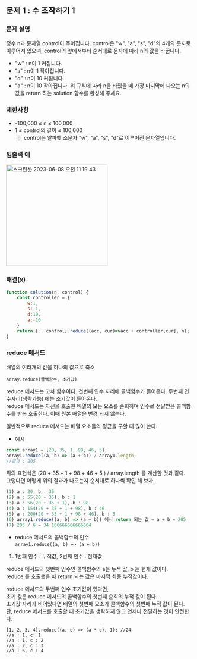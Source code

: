 ## 문제 1 : 수 조작하기 1  

### 문제 설명
정수 n과 문자열 control이 주어집니다. control은 "w", "a", "s", "d"의 4개의 문자로 이루어져 있으며, control의 앞에서부터 순서대로 문자에 따라 n의 값을 바꿉니다.

- "w" : n이 1 커집니다.
- "s" : n이 1 작아집니다.
- "d" : n이 10 커집니다.
- "a" : n이 10 작아집니다.
위 규칙에 따라 n을 바꿨을 때 가장 마지막에 나오는 n의 값을 return 하는 solution 함수를 완성해 주세요.

### 제한사항
- -100,000 ≤ n ≤ 100,000
- 1 ≤ control의 길이 ≤ 100,000
  - control은 알파벳 소문자 "w", "a", "s", "d"로 이루어진 문자열입니다.

### 입출력 예  
<img width="273" alt="스크린샷 2023-06-08 오전 11 19 43" src="https://github.com/EUN-HA-CHOI/HTML-CSS-JS-Study/assets/97012561/07048880-b213-4b91-87e0-4ca4976ad358">


### 해결(x)
```javascript
function solution(n, control) {
    const controller = {
        w:1,
        s:-1,
        d:10,
        a:-10
    }
    return [...control].reduce((acc, cur)=>acc + controller[cur], n);
}
```

### reduce 메서드    
배열의 여러개의 값을 하나의 값으로 축소    

`array.reduce(콜백함수, 초기값)`

reduce 메서드는 고차 함수이다. 첫번째 인수 자리에 콜백함수가 들어온다. 두번째 인수자리(생략가능) 에는 초기값이 들어온다.  
reduce 메서드는 자신을 호출한 배열의 모든 요소를 순회하며 인수로 전달받은 콜백함수를 반복 호출한다. 이때 원본 배열은 변경 되지 않는다.  

일반적으로 reduce 메서드는 배열 요소들의 평균을 구할 때 많이 쓴다.

- 예시  
```javascript
const array1 = [20, 35, 1, 98, 46, 5];
array1.reduce((a, b) => (a + b)) / array1.length; 
//결과 : 205
```

위의 표현식은 (20 + 35 + 1 + 98 + 46 + 5 ) / array.length 를 계산한 것과 같다.  
그렇다면 어떻게 위의 결과가 나오는지 순서대로 하나씩 확인 해 보자.  

```javascript
(1) a : 20, b : 35
(2) a : 55(20 + 35), b : 1
(3) a : 56(20 + 35 + 1), b : 98
(4) a : 154(20 + 35 + 1 + 98), b : 46
(5) a : 200(20 + 35 + 1 + 98 + 46), b : 5
(6) array1.reduce((a, b) => (a + b)) 에서 return 되는 값 = a + b = 205 
(7) 205 / 6 = 34.166666666666664
```

- reduce 메서드의 콜백함수의 인수  
`array1.reduce((a, b) => (a + b))` 

1) 1번째 인수 : 누적값, 2번째 인수 : 현재값  

reduce 메서드의 첫번째 인수인 콜백함수의 a는 누적 값, b 는 현재 값이다.   
reduce 를 호출했을 때 return 되는 값은 마지막 최종 누적값이다.  

reduce 메서드의 두번째 인수 초기값이 있다면,  
초기 값은 reduce 메서드의 콜백함수의 첫번째 순회의 누적 값이 된다.  
초기값 자리가 비어있다면 배열의 첫번째 요소가 콜백함수의 첫번째 누적 값이 된다.  
단, reduce 메서드를 호출할 때 초기값을 생략하지 않고 언제나 전달하는 것이 안전한다.  

```
[1, 2, 3, 4].reduce((a, c) => (a * c), 1); //24
//a : 1, c: 1
//a : 1, c : 2
//a : 2, c : 3
//a : 6, c : 4
```
